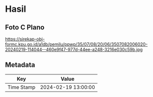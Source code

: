 # Hasil

## Foto C Plano

https://sirekap-obj-formc.kpu.go.id/a1db/pemilu/ppwp/35/07/08/20/06/3507082006020-20240219-114044--460e9f47-977d-44ee-a248-3216e030c59b.jpg


## Metadata

| Key        | Value               |
| ---------- | ------------------- |
| Time Stamp | 2024-02-19 13:00:00 |



